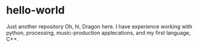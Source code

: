 # hello-world
Just another repository
Oh, hi, Dragon here. I have experience working with python, 
processing, music-production applecations, and my first language, C++.
